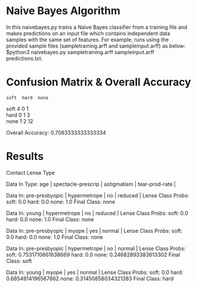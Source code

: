 # Naive Bayes Algorithm

In this naivebayes.py  trains a Naive Bayes classifier from a training file and makes predictions on an input file which contains independent data samples with the same set of features. For example, runs using the provided sample files (sampletraining.arff and sampleinput.arff) as below: $python3 naivebayes.py sampletraining.arff sampleinput.arff predictions.txt. 



# Confusion Matrix & Overall Accuracy

    soft  hard  none
soft 4      0      1      
hard 0      1      3      
none 1      2      12      

Overall Accuracy: 0.7083333333333334


# Results 

Contact Lense Type

Data In Type: age | spectacle-prescrip | astigmatism | tear-prod-rate | 

Data In: pre-presbyopic | hypermetrope | no | reduced | 
Lense Class Probs: soft: 0.0 hard: 0.0 none: 1.0 
Final Class: none

Data In: young | hypermetrope | no | reduced | 
Lense Class Probs: soft: 0.0 hard: 0.0 none: 1.0 
Final Class: none

Data In: pre-presbyopic | myope | yes | normal | 
Lense Class Probs: soft: 0.0 hard: 0.0 none: 1.0 
Final Class: none

Data In: pre-presbyopic | hypermetrope | no | normal | 
Lense Class Probs: soft: 0.7531710661638669 hard: 0.0 none: 0.24682893383613302 
Final Class: soft

Data In: young | myope | yes | normal | 
Lense Class Probs: soft: 0.0 hard: 0.6854914196567862 none: 0.31450858034321383 
Final Class: hard





